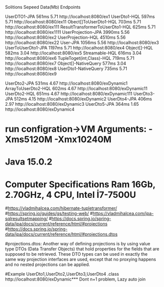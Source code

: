 Solitions						Sepeed		Data(Mb)		Endpoints

UserDTO1-JPA		 			 561ms		5.71			http://localhost:8080/ex1
UserDto1-HQL		 			 597ms		5.71			http://localhost:8080/ex11
Obect[]ToUserDto1-HQL		 	 703ms		5.71			http://localhost:8080/ex111
ResultTransformerToUserDto1-HQL	 625ms		5.71			http://localhost:8080/ex1111
UserProjection-JPA  			3990ms		5.56			http://localhost:8080/ex2
UserProjection-HQL				4510ms		5.56			http://localhost:8080/ex22
User-JPA						1056ms		5.56			http://localhost:8080/ex3
UserToUserDto1-JPA				1197ms		5.71			http://localhost:8080/ex4
Object[]-HQL	 	 			 582ms		3.04			http://localhost:8080/ex5
Streamable<User>-HQL		 	 616ms		3.04			http://localhost:8080/ex6
TupleToget(int,Class<T>)-HQL 	 719ms		5.71			http://localhost:8080/ex7
Object[]-NativeQuery	 	 	 577ms		3.04			http://localhost:8080/ex8
UserDto1-NativeQuery	 	 	 735ms		5.71			http://localhost:8080/ex9

UserDto2-JPA					531ms		4.67			http://localhost:8080/exDynamic1
ArrayToUserDto2-HQL				602ms		4.67 			http://localhost:8080/exDynamic11
UserDto2-HQL					651ms		4.67			http://localhost:8080/exDynamic111
UserDto3-JPA					512ms		4.15			http://localhost:8080/exDynamic2
UserDto4-JPA					406ms		2.97			http://localhost:8080/exDynamic3
UserDto5-JPA					364ms		1.65			http://localhost:8080/exDynamic4


# run configration->VM Arguments: -Xms5120M -Xmx10240M
# Java 15.0.2
# Computer Specifications Ram 16Gb, 2.70GHz, 4 CPU, Intel İ7-7500U

#https://vladmihalcea.com/hibernate-tupletransformer/
#https://spring.io/guides/gs/testing-web/
#https://vladmihalcea.com/jpa-sqlresultsetmapping/
#https://docs.spring.io/spring-data/jpa/docs/current/reference/html/#projections
#https://docs.spring.io/spring-data/jpa/docs/current/reference/html/#projections.dtos

#projections.dtos:
Another way of defining projections is by using value type DTOs (Data Transfer Objects) that hold properties for the fields that are supposed to be retrieved. These DTO types can be used in exactly the same way projection interfaces are used, except that no proxying happens and no nested projections can be applied.

#Example UserDto1,UserDto2,UserDto3,UserDto4 .class http://localhost:8080/exDynamic***
Dont n+1 problem, Lazy auto join
